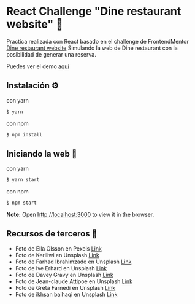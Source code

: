 # React Challenge "Dine restaurant website" 🍴

Practica realizada con React basado en el challenge de FrontendMentor [Dine restaurant website](https://www.frontendmentor.io/challenges/dine-restaurant-website-yAt7Vvxt7) Simulando la web de Dine restaurant con la posibilidad de generar una reserva. 

Puedes ver el demo [aquí](dineeatery.netlify.app)

## Instalación ⚙️

con yarn

```bash
$ yarn
```

con npm

```bash
$ npm install
```

## Iniciando la web 🚀

con yarn

```bash
$ yarn start
```

con npm

```bash
$ npm start
```

**Note:** Open [http://localhost:3000](http://localhost:3000/) to view it in the browser.

## Recursos de terceros 🙏

- Foto de Ella Olsson en Pexels [Link](https://www.pexels.com/photo/close-up-photo-of-chocolate-mousse-3026810/)
- Foto de Keriliwi en Unsplash [Link](https://unsplash.com/photos/c3mFafsFz2w)
- Foto de Farhad Ibrahimzade en Unsplash [Link](https://unsplash.com/photos/isHUj3N0194)
- Foto de Ive Erhard en Unsplash [Link](https://unsplash.com/photos/LxC1Qx1qulc)
- Foto de Davey Gravy en Unsplash [Link](https://unsplash.com/photos/DmO662qvWO8)
- Foto de Jean-claude Attipoe en Unsplash [Link](https://unsplash.com/photos/fcbtZwnkyGE)
- Foto de Greta Farnedi en Unsplash [Link](https://unsplash.com/photos/DWZaTfhfZ_s)
- Foto de ikhsan baihaqi en Unsplash [Link](https://unsplash.com/photos/RwAXb8Hv_sU)

